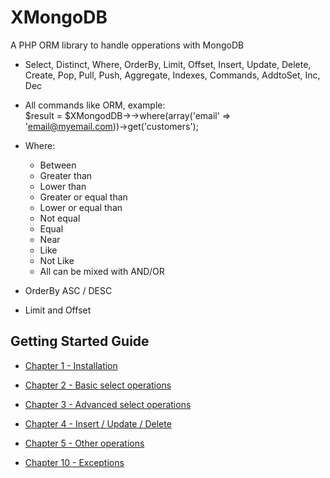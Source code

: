 # XMongoDB

A PHP ORM library to handle opperations with MongoDB


  * Select, Distinct, Where, OrderBy, Limit, Offset, Insert, Update, Delete, Create, Pop, Pull, Push, Aggregate, Indexes, Commands, AddtoSet, Inc, Dec

  * All commands like ORM, example:  
        $result = $XMongodDB->->where(array('email' => 'email@myemail.com))->get('customers');

  * Where:

    * Between
    * Greater than
    * Lower than
    * Greater or equal than
    * Lower or equal than
    * Not equal
    * Equal
    * Near
    * Like
    * Not Like
    * All can be mixed with AND/OR

  * OrderBy ASC / DESC

  * Limit and Offset

Getting Started Guide
---------------------

  * [Chapter 1 - Installation](http://www.phpclasses.org/browse/file/62062.html)

  * [Chapter 2 - Basic select operations](http://www.phpclasses.org/browse/file/62063.html)

  * [Chapter 3 - Advanced select operations](http://www.phpclasses.org/browse/file/62064.html)

  * [Chapter 4 - Insert / Update / Delete ](http://www.phpclasses.org/browse/file/62065.html)

  * [Chapter 5 - Other operations ](http://www.phpclasses.org/browse/file/62066.html)

  * [Chapter 10 - Exceptions](http://www.phpclasses.org/browse/file/63208.html)


